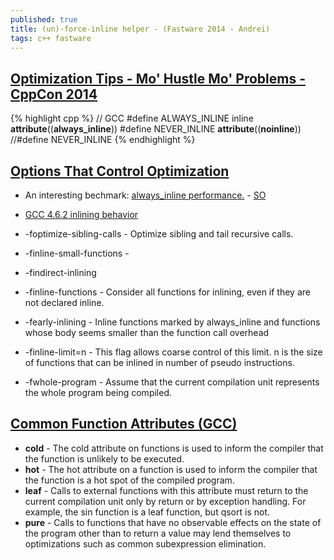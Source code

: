 ```yaml
---
published: true
title: (un)-force-inline helper - (Fastware 2014 - Andrei)
tags: c++ fastware
---
```

## [Optimization Tips - Mo' Hustle Mo' Problems - CppCon 2014](https://www.youtube.com/watch?v=Qq_WaiwzOtI)

{% highlight cpp %}
// GCC
#define ALWAYS_INLINE inline __attribute__((__always_inline__))
#define NEVER_INLINE         __attribute__((__noinline__))
//#define NEVER_INLINE
{% endhighlight %}

## [Options That Control Optimization](https://gcc.gnu.org/onlinedocs/gcc/Optimize-Options.html)
- An interesting bechmark: [always_inline performance.](https://indico.cern.ch/event/386232/sessions/159923/attachments/771039/1057534/always_inline_performance.pdf) - [SO](https://stackoverflow.com/a/48212527/51386)
- [GCC 4.6.2 inlining behavior](https://stackoverflow.com/questions/23199385/gcc-4-6-2-inlining-behavior)

- -foptimize-sibling-calls - Optimize sibling and tail recursive calls. 
- -finline-small-functions - 
- -findirect-inlining
- -finline-functions - Consider all functions for inlining, even if they are not declared inline.
- -fearly-inlining - Inline functions marked by always_inline and functions whose body seems smaller than the function call overhead
- -finline-limit=n - This flag allows coarse control of this limit. n is the size of functions that can be inlined in number of pseudo instructions. 
- -fwhole-program - Assume that the current compilation unit represents the whole program being compiled.

## [Common Function Attributes (GCC)](https://gcc.gnu.org/onlinedocs/gcc/Common-Function-Attributes.html#Common-Function-Attributes)
- **__cold__** - The cold attribute on functions is used to inform the compiler that the function is unlikely to be executed.
- **__hot__** - The hot attribute on a function is used to inform the compiler that the function is a hot spot of the compiled program.
- **__leaf__** - Calls to external functions with this attribute must return to the current compilation unit only by return or by exception handling. For example, the sin function is a leaf function, but qsort is not.
- **__pure__** - Calls to functions that have no observable effects on the state of the program other than to return a value may lend themselves to optimizations such as common subexpression elimination.
